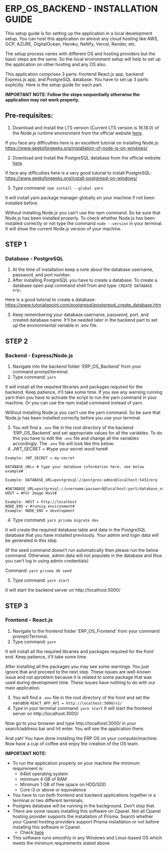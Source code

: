 # ERP_OS_BACKEND - INSTALLATION GUIDE

This setup guide is for setting up the application in a local development setup. You can host this application on almost any cloud hosting like AWS, GCP, AZURE, DigitalOcean, Heroku, Netlify, Vercel, Render, etc.

The setup process varies with different OS and hosting providers but the basic steps are the same. So the local environment setup will help to set up the application on other hosting and any OS also.

This application comprises 3 parts: frontend React.js app, backend Express.js app, and PostgreSQL database. You have to set up 3 parts explicitly. Here is the setup guide for each part.

**IMPORTANT NOTE: Follow the steps sequentially otherwise the application may not work properly.**

## Pre-requisites:

1. Download and Install the LTS version (Current LTS version is 16.18.0) of the Node.js runtime environment from the official website [here](https://nodejs.org/en/download/).

If you face any difficulties here is an excellent tutorial on installing Node.js: https://www.geeksforgeeks.org/installation-of-node-js-on-windows/

2. Download and Install the PostgreSQL database from the official website [here](https://www.postgresql.org/download/).

If face any difficulties here is a very good tutorial to install PostgreSQL: https://www.geeksforgeeks.org/install-postgresql-on-windows/

3. Type command: `npm install --global yarn`

It will install yarn package manager globally on your machine if not been installed before.

Without installing Node.js you can’t use the npm command. So be sure that Node.js has been installed properly. To check whether Node.js has been installed correctly or not type the command `node --version` in your terminal. It will show the current Node.js version of your machine.

## STEP 1

### Database - PostgreSQL

1. At the time of installation keep a note about the database username, password, and port number.
2. After installing PostgreSQL you have to create a database. To create a database open psql command shell from and type: `CREATE DATABASE erp;`

Here is a good tutorial to create a database: https://www.tutorialspoint.com/postgresql/postgresql_create_database.htm

3. Keep remembering your database username, password, port, and created database name. It’ll be needed later in the backend part to set up the environmental variable in .env file.

## STEP 2

### Backend - Express/Node.js

1. Navigate into the backend folder ‘ERP_OS_Backend’ from your command prompt/terminal.
2. Type command: `yarn`

It will install all the required libraries and packages required for the backend. Keep patience, it’ll take some time. If you see any warning running yarn then you have to activate the script to run the yarn command in your machine. Or you can use the npm install command instead of yarn.

Without installing Node.js you can’t use the yarn command. So be sure that Node.js has been installed correctly before you use your terminal.

3. You will find a `.env` file in the root directory of the backend ‘ERP_OS_Backend’ and set appropriate values for all the variables. To do this you have to edit the `.env` file and change all the variables accordingly. The `.env` file will look like this below:
4. JWT_SECRET = #type your secret word here#
```
Example: JWT_SECRET = my-secret

DATABASE_URL= # type your database information here. see below example#

Example: DATABASE_URL=postgresql://postgres:admin@localhost:5432/erp

#DATABASE_URL=postgresql://username:password@localhost:port/database_name#
HOST = #For Image Host#

Example: HOST = http://localhost
NODE_ENV = #runnig environment#
Example: NODE_ENV = development
```
4. Type command: `yarn prisma migrate dev`

It will create the required database table and data in the PostgreSQL database that you have installed previously. Your admin and login data will be generated in this step.

(If the seed command doesn’t run automatically then please run the below command. Otherwise, admin data will not populate in the database and thus you can’t log in using admin credentials)

Command: `yarn prisma db seed`

5. Type command: `yarn start`

It will start the backend server on http://localhost:5000/

## STEP 3

### Frontend - React.js

1. Navigate to the frontend folder ‘ERP_OS_Frontend’ from your command prompt/Terminal.
2. Type command: `yarn`

It will install all the required libraries and packages required for the front end. Keep patience, it’ll take some time.

After installing all the packages you may see some warnings. You just ignore that and proceed to the next step. These issues are well-known issue and not aproblem because it is related to some package that was used during development time. These issues have nothing to do with our main application.

3. You will find a `.env` file in the root directory of the front and set the variable `REACT_APP_API = http://localhost:5000/v1/`
4. Type in your terminal command: `yarn start`
It will start the frontend server on http://localhost:3000/

Now go to your browser and type http://localhost:3000/ in your search/address bar and hit enter. You will see the application there.

And yah! You have done installing the ERP OS on your computer/machine. Now have a cup of coffee and enjoy the creation of the OS team.

**IMPORTANT NOTE:**

- To run the application properly on your machine the minimum requirement is:
  - 64bit operating system
  - minimum 4 GB of RAM
  - Minimum 1 GB of free space on HDD/SDD
  - Core i3 or above or equivalence
- You have to run both frontend and backend applications together in a terminal or two different terminals.
- Postgres database will be running in the background. Don’t stop that.
- There are some issues installing this software on Cpanel. Not all Cpanel hosting provider supports the installation of Prisma. Search whether your Cpanel hosting providers support Prisma installation or not before installing this software in Cpanel.
  - Check [here](https://www.prisma.io/docs/guides/deployment/deploying-to-cpanel) 
- This software runs smoothly in any Windows and Linux-based OS which meets the minimum requirements stated above.
